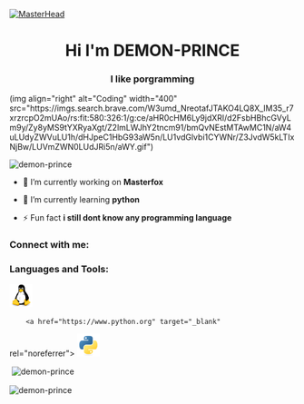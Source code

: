 [![MasterHead](https://imgs.search.brave.com/fl6AFk98nF3rpHeMc_eRXbDX8aBJFRekofm5etBedSA/rs:fit:819:225:1/g:ce/aHR0cHM6Ly90c2Uy/Lm1tLmJpbmcubmV0/L3RoP2lkPU9JUC43/clNKZ2dEOXJPUUlh/RGpsd2pYTnl3SGFF/UyZwaWQ9QXBp)](https://rishavchanda.io)
<h1 align="center">Hi I'm DEMON-PRINCE</h1>
<h3 align="center">I like porgramming</h3>
(img align="right" alt="Coding" width="400" src="https://imgs.search.brave.com/W3umd_NreotafJTAKO4LQ8X_lM35_r7xrzrcpO2mUAo/rs:fit:580:326:1/g:ce/aHR0cHM6Ly9jdXRl/d2FsbHBhcGVyLm9y/Zy8yMS9tYXRyaXgt/Z2lmLWJhY2tncm91/bmQvNEstMTAwMC1N/aW4uLUdyZWVuLU1h/dHJpeC1HbG93aW5n/LU1vdGlvbi1CYWNr/Z3JvdW5kLTIxNjBw/LUVmZWN0LUdJRi5n/aWY.gif")

<p
 align="left"> <img 
src="https://komarev.com/ghpvc/?username=demon-prince&label=Profile%20views&color=0e75b6&style=flat"
 alt="demon-prince" /> </p>

- 🔭 I’m currently working on **Masterfox**

- 🌱 I’m currently learning **python**

- ⚡ Fun fact **i still dont know any programming language**

<h3 align="left">Connect with me:</h3>
<p align="left">
</p>

<h3 align="left">Languages and Tools:</h3>
<p
 align="left">
        <a href="https://www.linux.org/" target="_blank" 
rel="noreferrer">
          <img 
src="https://raw.githubusercontent.com/devicons/devicon/master/icons/linux/linux-original.svg"
 alt="linux" width="40" height="40"/>
        </a>
         
        <a href="https://www.python.org" target="_blank" 
rel="noreferrer">
          <img 
src="https://raw.githubusercontent.com/devicons/devicon/master/icons/python/python-original.svg"
 alt="python" width="40" height="40"/>
        </a>
        </p>

<p>&nbsp;<img align="center" 
src="https://github-readme-stats.vercel.app/api?username=demon-prince&show_icons=true&locale=en"
 alt="demon-prince" /></p>

<p><img 
align="center" 
src="https://github-readme-streak-stats.herokuapp.com/?user=demon-prince&"
 alt="demon-prince" /></p>


